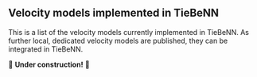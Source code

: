 ## Velocity models implemented in TieBeNN

This is a list of the velocity models currently implemented in TieBeNN. As further local, dedicated velocity models are published, they can be integrated in TieBeNN.

:construction: **Under construction!** :construction:

